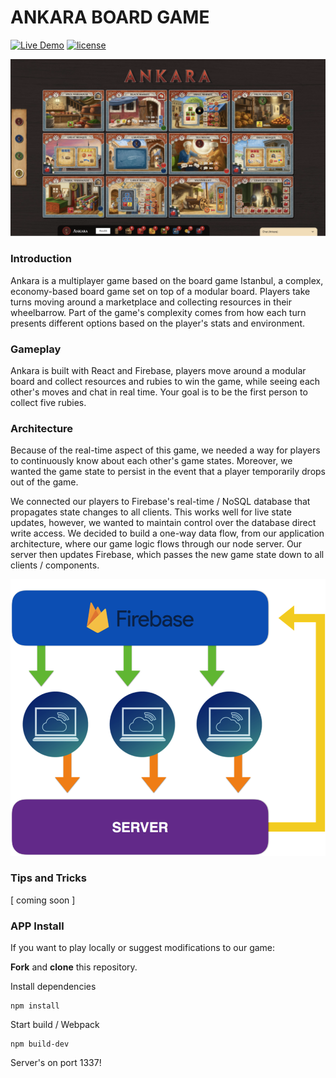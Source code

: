 # ANKARA BOARD GAME

[![Live Demo](https://img.shields.io/badge/Live-Demo-brightgreen.svg?style=plastic)](ankaraboardgame.com) [![license](https://img.shields.io/github/license/mashape/apistatus.svg?style=plastic)](https://github.com/Bombanauts/Bombanauts/blob/master/LICENSE)

<img src="/public/images/AnkaraBoardGame.png" />

### Introduction

Ankara is a multiplayer game based on the board game Istanbul, a complex, economy-based board game set on top of a modular board. Players take turns moving around a marketplace and collecting resources in their wheelbarrow. Part of the game's complexity comes from how each turn presents different options based on the player's stats and environment.

### Gameplay

Ankara is built with React and Firebase, players move around a modular board and collect resources and rubies to win the game, while seeing each other's moves and chat in real time. Your goal is to be the first person to collect five rubies.

### Architecture

Because of the real-time aspect of this game, we needed a way for players to continuously know about each other's game states. Moreover, we wanted the game state to persist in the event that a player temporarily drops out of the game.

We connected our players to Firebase's real-time / NoSQL database that propagates state changes to all clients. This works well for live state updates, however, we wanted to maintain control over the database direct write access. We decided to build a one-way data flow, from our application architecture, where our game logic flows through our node server. Our server then updates Firebase, which passes the new game state down to all clients / components.

<img src="/public/images/Architecture.png" width="550" />

### Tips and Tricks

[ coming soon ]

### APP Install

If you want to play locally or suggest modifications to our game:

**Fork** and **clone** this repository.

Install dependencies
```
npm install
```

Start build / Webpack
```
npm build-dev
```

Server's on port 1337!
